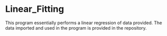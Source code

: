 # Linear_Fitting
This program essentially performs a linear regression of data provided. The data imported and used in the program is provided in the repository.
